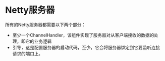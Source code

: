 # Netty服务器
所有的Netty服务器都需要以下两个部分：
- 至少一个ChannelHandler，该组件实现了服务器对从客户端接收的数据的处理，即它的业务逻辑
- 引导，这是配置服务器的启动代码，至少，它会将服务器绑定到它要监听连接请求的端口上。

